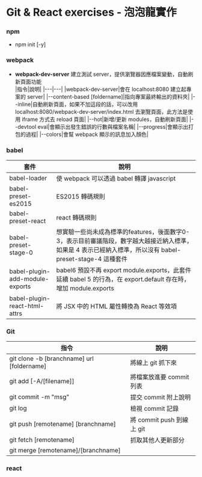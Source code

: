 Git & React exercises - 泡泡龍實作
===========================
### npm
- npm init [-y]

### webpack
- **webpack-dev-server**    建立測試 server，提供瀏覽器因應檔案變動，自動刷新頁面功能    
|指令|說明|
|---|---|
|webpack-dev-server|會在 localhost:8080 建立起專案的 server|
|--content-based [foldername]|指向專案最終輸出的資料夾|
|--inline|自動刷新頁面，如果不加這段的話，可以改用  localhost:8080/webpack-dev-server/index.html 去瀏覽頁面，此方法是使用 iframe 方式去 reload 頁面|
|--hot|新增/更新 modules，自動刷新頁面|
|--devtool eval|會顯示出發生錯誤的行數與檔案名稱|
|--progress|會顯示出打包的過程|
|--colors|會幫 webpack 顯示的訊息加入顏色|
    
### babel
|套件|說明|
|---|---|
|babel-loader|使 webpack 可以透過 babel 轉譯 javascript|
|babel-preset-es2015|ES2015 轉碼規則|
|babel-preset-react|react 轉碼規則|
|babel-preset-stage-0|想實驗一些尚未成為標準的features，後面數字0-3，表示目前審議階段，數字越大越接近納入標準，如果是 4 表示已經納入標準，所以沒有 babel-preset-stage-4 這種套件|
|babel-plugin-add-module-exports|babel6 預設不再 export module.exports，此套件 延續 babel 5 的行為，在 export.default 存在時，增加 module.exports|
|babel-plugin-react-html-attrs|將 JSX 中的 HTML 屬性轉換為 React 等效項|

### Git
|指令|說明|
|---|---|
|git clone -b [branchname] url [foldername]|將線上 git 抓下來|
|git add [-A/[filename]]|將檔案放進要 commit 列表|
|git commit -m "msg"|提交 commit 附上說明|
|git log|檢視 commit 記錄|
|git push [remotename] [branchname]|將 commit push 到線上 git|
|git fetch [remotename]|抓取其他人更新部分|
|git merge [remotename]/[branchname]||

### react
